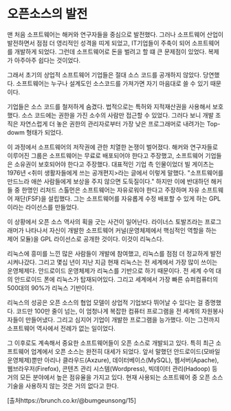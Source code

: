 오픈소스의 발전
===============
맨 처음 소프트웨어는 해커와 연구자들을 중심으로 발전했다. 그러나 소프트웨어 산업이 발전하면서 점점 더 영리적인 성격을 띠게 되었고, IT기업들이 주축이 되어 소프트웨어를 개발하게 되었다. 그런데 소프트웨어로 돈을 벌려고 할 떄 큰 문제점이 있었다. 복제가 아주아주 쉽다는 것이었다. 

그래서 초기의 상업적 소프트웨어 기업들은 절대 소스 코드를 공개하지 않았다. 당연했다. 소프트웨어는 누구나 설계도인 소스코드를 가져가면 자기 마음대로 쓸 수 있기 때문이다. 

기업들은 소스 코드를 철저하게 숨겼다. 법적으로는 특허와 지적재산권을 사용해서 보호했다. 소스 코드에는 권한을 가진 소수의 사람만 접근할 수 있었다. 그러다 보니 개발 조직은 자연스럽게 더 놓은 권한의 관리자로부터 가장 낮은 프로그래머로 내려가는 Top-dowm 형태가 되었다. 

이 과정에서 소프트웨어의 저작권에 관한 치열한 논쟁이 벌어졌다. 해커와 연구자들로 이루어진 그룹은 소프트웨어는 무료로 배포되어야 한다고 주장했고, 소프트웨어 기업들은 소유권이 보호되어야 한다고 주장했다. 대표적인 기업 측 인물이었더 빌 게이츠는 1976년 <취미 생활자들에게 쓰는 공개편지>라는 글에서 이렇게 말했다.
"소프트웨어를 만드느라 애쓴 사람들에게 보상을 주지 않으면 도둑질이다."
하지만 이에 반대하던 해커들 중 한명인 리처드 스톨먼은 소프트웨어는 자유로워야 한다고 주장하며 자유 소프트웨어 재단(FSF)을 설립했다. 그는 소프트웨어를 자유롭게 수정 배포할 수 있게 하는 GPL이라는 라이선스를 만들었다. 

이 상황에서 오픈 소스 역사의 획을 긋는 사건이 일어난다. 라이너스 토발즈라는 프로그래머가 나타나서 자신이 개발한 소프트웨어 커널(운영체제에서 핵심적인 역할을 하는 제어 모듈)을 GPL 라이선스로 공개한 것이다. 이것이 리눅스다.

리눅스에 흥미를 느낀 많은 사람들이 개발에 참여했고, 리눅스를 점점 더 정교하게 발전시켜나갔다. 그리고 몇십 년이 지난 지금 현재 리눅스는 전 세계에서 가장 많이 쓰이는 운영체제다. 안드로이드 운영체제가 리눅스를 기반으로 하기 때문이다. 전 세계 수억 대의 안드로이드 폰에 리눅스가 탑재되어있다. 그리고 세계에서 가장 빠른 슈퍼컴퓨터의 500대의 90%가 리눅스 기반이다.

리눅스의 성공은 오픈 소스의 협업 모델이 상업적 기업보다 뛰어날 수 있다는 걸 증명했다. 코드만 100만 줄이 넘는, 이 엄청나게 복잡한 컴퓨터 프로그램을 전 세계의 자원봉사자들이 만들어냈다. 그리고 심지어 기업이 개발한 프로그램을 능가했다. 이는 그전까지 소프트웨어 역사에서 전례가 없는 일이었다.

그 이후로도 계속해서 중요한 소프트웨어들이 오픈 소스로 개발되고 있다. 특히 최근 소프트웨어 업계에서 오픈 소스는 완전히 대세가 되었다. 앞서 말했던 안드로이드(모바일 운영체제)뿐만 아리나 클라우드(Axzure), 데이터베이스(MySQL), 웹서버(Apache), 웹브라우저(Firefox), 콘텐츠 관리 시스템(Wordpress), 빅데이터 관리(Hadoop) 등 거의 모든 분야에서 높은 점유율을 가지고 있다. 현재 사용되는 소프트웨어 중 오픈 소스 기술을 사용하지 않는 것은 거의 없다고 한다.

[출처https://brunch.co.kr/@bumgeunsong/15]
